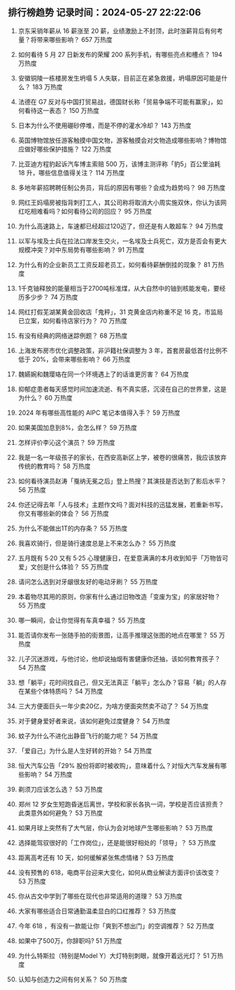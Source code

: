 
## 排行榜趋势 记录时间：2024-05-27 22:22:06
  
  1. 京东采销年薪从 16 薪涨至 20 薪，业绩激励上不封顶，此时涨薪背后有何考量？将带来哪些影响？ 657 万热度
    
  2. 如何看待 5 月 27 日新发布的荣耀 200 系列手机，有哪些亮点和槽点？ 194 万热度
    
  3. 安徽铜陵一栋楼房发生坍塌 5 人失联，目前正在紧急救援，坍塌原因可能是什么？ 183 万热度
    
  4. 法德在 G7 反对与中国打贸易战，德国财长称「贸易争端不可能有赢家」，如何看待这一表态？ 150 万热度
    
  5. 日本为什么不使用硼砂停堆，而是不停的灌水冷却？ 143 万热度
    
  6. 英国博物馆放任游客触摸中国文物，游客触摸会对文物造成哪些影响？博物馆应做好哪些保护措施？ 122 万热度
    
  7. 比亚迪方程豹起诉汽车博主索赔 500 万，该博主测评称「豹5」百公里油耗 18 升，哪些信息值得关注？ 114 万热度
    
  8. 多地年薪招聘聘任制公务员，背后的原因有哪些？会成为趋势吗？ 98 万热度
    
  9. 网红王妈塌房被指背刺打工人，其公司称将取消大小周实施双休，你认为该网红吃相难看吗？如何看待公司的回应？ 95 万热度
    
  10. 为什么高速路上，车速都已经超过120迈了，但还是有人敢超车？ 94 万热度
    
  11. 以军与埃及士兵在拉法口岸发生交火，一名埃及士兵死亡，双方是否会有更大规模冲突？对中东局势有哪些影响？ 91 万热度
    
  12. 为什么有的企业新员工工资反超老员工，如何看待薪酬倒挂的现象？ 81 万热度
    
  13. 1千克铀释放的能量相当于2700吨标准煤，从大自然中的铀到核能发电，要经历多少步？ 74 万热度
    
  14. 网红打假芜湖某黄金回收店「鬼秤」，31 克黄金店内称重不足 16 克，市监局已立案，如何看待店家行为？ 70 万热度
    
  15. 有没有经典的网络迷踪例题？ 68 万热度
    
  16. 上海发布房市优化调整政策，非沪籍社保调整为 3 年，首套房最低首付比例不低于 20%，会带来哪些影响？ 66 万热度
    
  17. 魏嬿婉和魏璎珞在同一个环境遇上了的话谁更厉害？ 64 万热度
    
  18. 抑郁症患者每天感觉时间加速流逝、有不真实感，沉浸在自己的世界里，这是为什么？ 60 万热度
    
  19. 2024 年有哪些高性能的 AIPC 笔记本值得入手？ 59 万热度
    
  20. 如果美国加息到8%，会怎么样？ 59 万热度
    
  21. 怎样评价李沁这个演员？ 59 万热度
    
  22. 我是一名一年级孩子的家长，在西安高新区上学，被卷的很痛苦，我应该放弃传统的教育吗？ 58 万热度
    
  23. 如何看待演员赵涛「戛纳无冕之后」登上热搜？其演技是否达到了影后水平？ 56 万热度
    
  24. 你还记得去年「人与技术」主题作文吗？面对科技的迅猛发展，若重新书写，你又有哪些新的体会？ 56 万热度
    
  25. 为什么不能做出1T的内存条？ 55 万热度
    
  26. 我喜欢骑行，但是骑行速度总是上不来怎么办？ 55 万热度
    
  27. 五月既有 5·20 又有 5·25 心理健康日，在爱意满满的本月收到知乎「万物皆可爱」文创是什么体验？ 55 万热度
    
  28. 请问怎么选到对牙龈很友好的电动牙刷？ 55 万热度
    
  29. 本着物尽其用的原则，你家有什么通过旧物改造「变废为宝」的家居好物？ 55 万热度
    
  30. 哪一瞬间，会让你觉得有车真幸福？ 55 万热度
    
  31. 能否请你发布一张随手拍的街景图，让高手推理这张图的地点在哪里？ 55 万热度
    
  32. 儿子沉迷游戏，与他讨论，他却说抽烟有害健康你还抽，该如何教育孩子？ 54 万热度
    
  33. 想「躺平」花时间找自己，但又无法真正「躺平」怎么办？容易「躺」的人存在某些个体特质吗？ 54 万热度
    
  34. 三大方便面巨头一年少卖20亿，为啥方便面突然卖不动了？ 54 万热度
    
  35. 对于健身爱好者来说，该如何避免过度健身？ 54 万热度
    
  36. 蚊子为什么不进化出静音飞行的能力呢？ 54 万热度
    
  37. 「爱自己」为什么是人生好转的开始？ 54 万热度
    
  38. 恒大汽车公告「29% 股份将即时被收购」，意味着什么？对恒大汽车发展有哪些影响？ 54 万热度
    
  39. 剃须刀应该怎么选？ 53 万热度
    
  40. 郑州 12 岁女生短跑昏迷后离世，学校和家长各执一词，学校是否应该担责？此类意外如何避免？ 53 万热度
    
  41. 如果月球上突然有了大气层，你认为会对地球产生哪些影响？ 53 万热度
    
  42. 选择能驾驭很好的「工作岗位」，还是能很好相处的「领导」？ 53 万热度
    
  43. 距离高考还有 10 天，如何缓解紧张焦虑情绪？ 53 万热度
    
  44. 没有预售的 618，电商平台迎来大变化，如何从商业解读方面评价该改变？ 53 万热度
    
  45. 你从古文中学到了哪些在现代也非常适用的道理？ 53 万热度
    
  46. 大家有哪些适合日常通勤温柔显白的口红推荐？ 53 万热度
    
  47. 今年 618 ，有没有一款能让你「爽到不想出门」的空调推荐？ 52 万热度
    
  48. 如果中了500万，你辞职吗? 51 万热度
    
  49. 为什么特斯拉（特别是Model Y）大灯特别刺眼，就像开着远光灯？ 51 万热度
    
  50. 认知与创造力之间有何关系？ 50 万热度
    